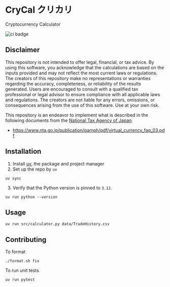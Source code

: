 # CryCal クリカリ
Cryptocurrency Calculator

![ci badge](https://github.com/YizhouFan/CryCal/actions/workflows/ci.yml/badge.svg)

## Disclaimer
This repository is not intended to offer legal, financial, or tax advice. By using this software, you acknowledge that the calculations are based on the inputs provided and may not reflect the most current laws or regulations. The creators of this repository make no representations or warranties regarding the accuracy, completeness, or reliability of the results generated. Users are encouraged to consult with a qualified tax professional or legal advisor to ensure compliance with all applicable laws and regulations. The creators are not liable for any errors, omissions, or consequences arising from the use of this software. Use at your own risk.

This repository is an endeavor to implement what is described in the following documents from the [National Tax Agency of Japan](https://www.nta.go.jp/).

- https://www.nta.go.jp/publication/pamph/pdf/virtual_currency_faq_03.pdf

## Installation
1. Install [uv](https://github.com/astral-sh/uv), the package and project manager
2. Set up the repo by `uv`
```
uv sync
```
3. Verify that the Python version is pinned to `3.12`.
```
uv run python --version
```

## Usage
```
uv run src/calculator.py data/TradeHistory.csv
```

## Contributing
To format
```
./format.sh fix
```
To run unit tests
```
uv run pytest
```
